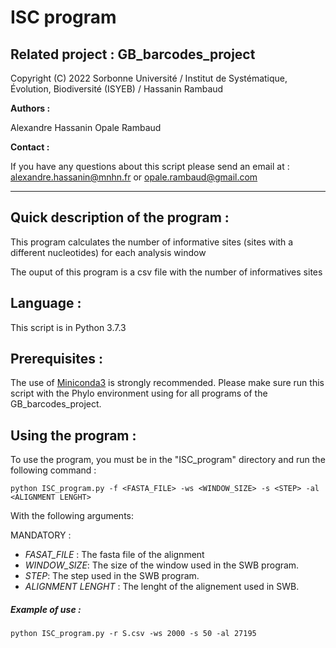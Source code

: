 # ISC program 

## Related project : GB_barcodes_project

Copyright (C) 2022 Sorbonne Université / Institut de Systématique, Évolution, Biodiversité (ISYEB) / Hassanin Rambaud


__Authors :__

Alexandre Hassanin
Opale Rambaud 



__Contact :__

If you have any questions about this script please send an email at : alexandre.hassanin@mnhn.fr or opale.rambaud@gmail.com

--------------------------------------------------------------------------------------------------------------------------------------------


## Quick description of the program : 

This program calculates the number of informative sites (sites with a different nucleotides) for each analysis window

The ouput of this program is a csv file with the number of informatives sites

## Language :

This script is in Python 3.7.3

## Prerequisites : 

The use of [Miniconda3](https://docs.conda.io/en/latest/miniconda.html) is strongly recommended.
Please make sure run this script with the Phylo environment using for all programs of the GB_barcodes_project.


## Using the program : 

To use the program, you must be in the "ISC_program" directory and run the following command :

```
python ISC_program.py -f <FASTA_FILE> -ws <WINDOW_SIZE> -s <STEP> -al <ALIGNMENT LENGHT> 
```

With the following arguments:

MANDATORY :

- *FASAT_FILE* : The fasta file of the alignment
- *WINDOW_SIZE*: The size of the window used in the SWB program.
- *STEP*: The step used in the SWB program.
- *ALIGNMENT LENGHT* : The lenght of the alignement used in SWB. 




##### Example of use : 

```
python ISC_program.py -r S.csv -ws 2000 -s 50 -al 27195